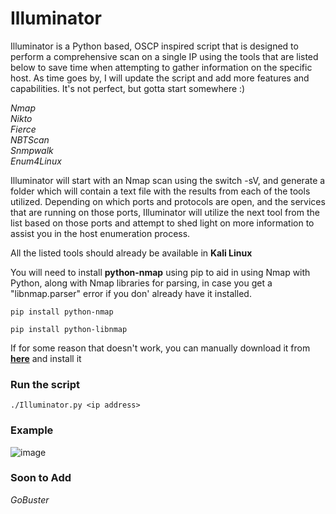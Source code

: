 # Illuminator

Illuminator is a Python based, OSCP inspired script that is designed to perform a comprehensive scan on a single IP using the tools that are listed below to save time when attempting to gather information on the specific host. As time goes by, I will update the script and add more features and capabilities. It's not perfect, but gotta start somewhere :)

*Nmap*  
*Nikto*  
*Fierce*  
*NBTScan*  
*Snmpwalk*  
*Enum4Linux*  

Illuminator will start with an Nmap scan using the switch -sV, and generate a folder which will contain a text file with the results from each of the tools utilized. Depending on which ports and protocols are open, and the services that are running on those ports,  Illuminator will utilize the next tool from the list based on those ports and attempt to shed light on more information to assist you in the host enumeration process.

All the listed tools should already be available in **Kali Linux**

You will need to install **python-nmap** using pip to aid in using Nmap with Python, along with Nmap libraries for parsing, in case you get a "libnmap.parser" error if you don' already have it installed.

`pip install python-nmap`

`pip install python-libnmap`

If for some reason that doesn't work, you can manually download it from **[here](https://xael.org/pages/python-nmap-en.html)** and install it 

### Run the script
`./Illuminator.py <ip address>`

### Example
![image](https://user-images.githubusercontent.com/22828882/44691637-7223d000-aa2d-11e8-9729-094cc0569a12.png)

###	Soon to Add
*GoBuster*